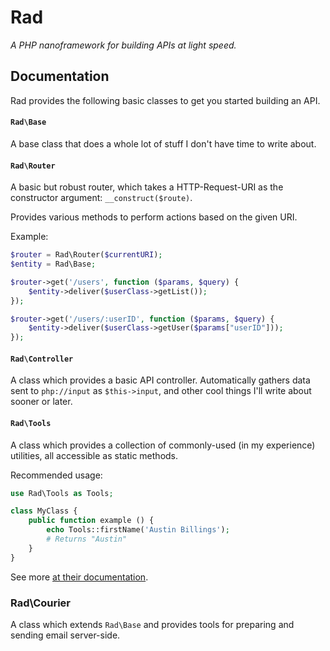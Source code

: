 # Rad

_A PHP nanoframework for building APIs at light speed._

## Documentation

Rad provides the following basic classes to get you started building an API.

#### `Rad\Base`

A base class that does a whole lot of stuff I don't have time to write about.

#### `Rad\Router`
A basic but robust router, which takes a HTTP-Request-URI as the constructor argument: `__construct($route)`.

Provides various methods to perform actions based on the given URI.

Example:

```php
$router = Rad\Router($currentURI);
$entity = Rad\Base;

$router->get('/users', function ($params, $query) {
	$entity->deliver($userClass->getList());
});

$router->get('/users/:userID', function ($params, $query) {
	$entity->deliver($userClass->getUser($params["userID"]));
});
```

#### `Rad\Controller`

A class which provides a basic API controller. Automatically gathers data sent to `php://input` as `$this->input`, and other cool things I'll write about sooner or later.

#### `Rad\Tools`

A class which provides a collection of commonly-used (in my experience) utilities, all accessible as static methods.

Recommended usage:
```php
use Rad\Tools as Tools;

class MyClass {
	public function example () {
		echo Tools::firstName('Austin Billings');
		# Returns "Austin"
	}
}
```

See more [at their documentation](https://github.com/austinbillings/Rad/blob/master/doc/Rad\Tools.md).

### Rad\Courier

A class which extends `Rad\Base` and provides tools for preparing and sending email server-side.
